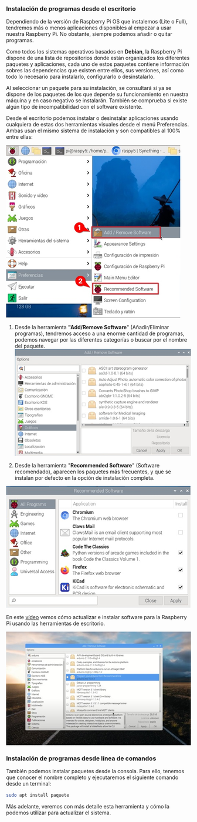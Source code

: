 ### Instalación de programas desde el escritorio

Dependiendo de la versión de Raspberry Pi OS que instalemos (Lite o Full), tendremos más o menos aplicaciones disponibles al  empezar a usar nuestra Raspberry Pi. No obstante, siempre podemos añadir o quitar programas.

Como todos los sistemas operativos basados en **Debian**, la Raspberry Pi dispone de  una lista de repositorios donde están organizados los diferentes paquetes y aplicaciones, cada uno de estos paquetes contiene información sobres las dependencias que existen entre ellos, sus versiones, así como todo lo necesario para instalarlo, configurarlo o desinstalarlo. 

Al seleccionar un paquete para su instalación, se consultará si ya se dispone de los paquetes de los que depende su funcionamiento en nuestra máquina y en caso negativo se instalarán. También se comprueba si existe algún tipo de incompatibilidad con el software existente.

Desde el escritorio podemos instalar o desinstalar aplicaciones usando cualquiera de estas dos  herramientas visuales desde el menú Preferencias. Ambas usan el mismo sistema de instalación y son compatibles al 100% entre ellas:

![Herramientas de instalación y desinstalación](./images/menu_preferencias_add_software_reducida_50.jpg)

1. Desde la herramienta **"Add/Remove Software**"  (Añadir/Eliminar programas), tendremos acceso a una enorme cantidad de programas, podemos navegar por las diferentes categorías o buscar por el nombre del paquete.
![Herramienta Añadir/Eliminar programas](./images/herramienta_add_remove_software_reducida_50.jpg)
	
2. Desde la herramienta "**Recommended Software**" (Software recomendado),  aparecen los paquetes más frecuentes, y que se instalan por defecto en la opción de instalación completa.

![Herramienta software recomendado](./images/herramienta_software_recommend_reducida_50.jpg)	


En este [vídeo](https://drive.google.com/file/d/1c_LRoSGBBeoYAdmiOQ91qIT4NKQxBLS-/view?usp=sharing) vemos cómo actualizar e instalar software para la Raspberry Pi usando las herramientas de escritorio.

[![Vídeo: Cómo actualizar e instalar software Raspberry Pi](./images/Actualizar%20e%20instalar%20software_reducida_50.jpg)](https://drive.google.com/file/d/1c_LRoSGBBeoYAdmiOQ91qIT4NKQxBLS-/view?usp=sharing)

### Instalación de programas desde línea de comandos

También podemos instalar paquetes desde la consola. Para ello, tenemos que conocer el nombre completo y ejecutaremos el siguiente comando desde un terminal:

```sh
sudo apt install paquete
```

Más adelante, veremos con más detalle esta herramienta y cómo la podemos utilizar para actualizar el sistema.
